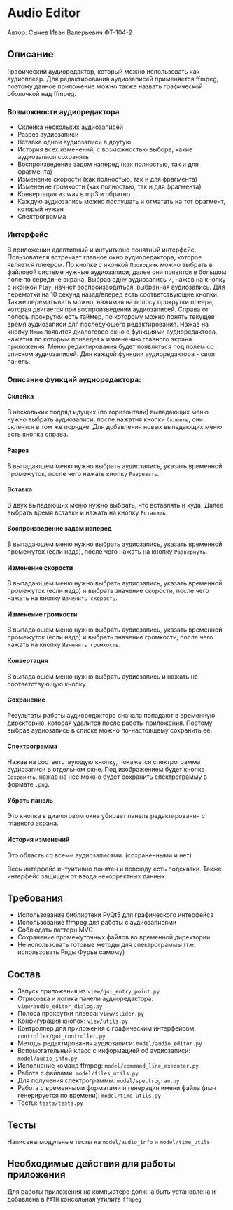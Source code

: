 # Audio Editor

Автор: Сычев Иван Валерьевич ФТ-104-2

## Описание

Графический аудиоредактор, который можно использовать как аудиоплеер. 
Для редактирования аудиозаписей применяется ffmpeg, 
поэтому данное приложение можно также назвать графической
оболочкой над ffmpeg.

### Возможности аудиоредактора

* Склейка нескольких аудиозаписей
* Разрез аудиозаписи
* Вставка одной аудиозаписи в другую
* История всех изменений, с возможностью выбора, какие аудиозаписи сохранять
* Воспроизведение задом наперед (как полностью, так и для фрагмента)
* Изменение скорости (как полностью, так и для фрагмента)
* Изменение громкости (как полностью, так и для фрагмента)
* Конвертация из wav в mp3 и обратно
* Каждую аудиозапись можно послушать и отматать на тот фрагмент, который нужен
* Спектрограмма

### Интерфейс

В приложении адаптивный и интуитивно понятный интерфейс. Пользователя встречает главное окно аудиоредактора,
которое является плеером. По кнопке с иконкой `Проводник` можно выбрать в файловой системе нужные аудиозаписи,
далее они появятся в большом поле по середине экрана. Выбрав одну аудиозапись и, нажав на кнопку с иконкой `Play`,
начнет воспроизводиться, выбранная аудиозапись. Для перемотки на 10 секунд назад/вперед есть соответствующие кнопки.
Также перематывать можно, нажимая на полосу прокрутки плеера, которая двигается при воспроизведении аудиозаписей.
Справа от полосы прокрутки есть таймер, по которому можно понять текущее время аудиозаписи для последующего
редактирования. Нажав на кнопку `Меню` появится диалоговое окно с функциями аудиоредактора, нажатия по которым приведет
к изменению главного экрана приложения. Меню редактирования будет появляться под полем со списком аудиозаписей. Для
каждой функции аудиоредактора - своя панель. 

### Описание функций аудиоредактора:
#### Склейка

В нескольких подряд идущих (по горизонтали) выпадающих меню нужно выбрать аудиозаписи, 
после нажатия кнопки `Склеить`, они склеятся в том же порядке. Для добавления новых выпадающих меню есть кнопка справа.

#### Разрез

В выпадающем меню нужно выбрать аудиозапись, указать временной промежуток, после чего 
нажать кнопку `Разрезать`.

#### Вставка

В двух выпадающих меню нужно выбрать, что вставлять и куда. Далее выбрать время вставки и нажать на кнопку `Вставить`.

#### Воспроизведение задом наперед

В выпадающем меню нужно выбрать аудиозапись, указать временной промежуток (если надо), 
после чего нажать на кнопку `Развернуть`.

#### Изменение скорости

В выпадающем меню нужно выбрать аудиозапись, указать временной промежуток (если надо) и выбрать значение скорости, 
после чего нажать на кнопку `Изменить скорость`.

#### Изменение громкости 

В выпадающем меню нужно выбрать аудиозапись, указать временной промежуток (если надо) и выбрать значение громкости, 
после чего нажать на кнопку `Изменить громкость`.

#### Конвертация

В выпадающем меню нужно выбрать аудиозапись и нажать на соответствующую кнопку.

#### Сохранение

Результаты работы аудиоредактора сначала попадают в временную директорию, которая удалится после работы приложения.
Поэтому выбрав аудиозапись в списке можно по-настоящему сохранить ее.

#### Спектрограмма

Нажав на соответствующую кнопку, покажется спектрограмма аудиозаписи в отдельном окне. Под изображением будет кнопка
`Сохранить`, нажав на нее можно будет сохранить спектрограмму в формате `.png`.

#### Убрать панель

Это кнопка в диалоговом окне убирает панель редактирования с главного экрана.

#### История изменений

Это область со всеми аудиозаписями. (сохраненными и нет)

Весь интерфейс интуитивно понятен и повсюду есть подсказки. Также интерфейс защищен от ввода некорректных данных.

## Требования

* Использование библиотеки PyQt5 для графического интерфейса
* Использование ffmpeg для работы с аудиозаписями
* Соблюдать паттерн MVC
* Сохранение промежуточных файлов во временной директории
* Не использовать готовые методы для спектрограммы (т.е. использовать Ряды Фурье самому)

## Состав

* Запуск приложения из `view/gui_entry_point.py`
* Отрисовка и логика панели аудиоредактора: `view/audio_editor_dialog.py`
* Полоса прокрутки плеера: `view/slider.py`
* Конфигурация кнопок: `view/utils.py`
* Контроллер для приложения с графическим интерфейсом: `controller/gui_controller.py`
* Методы редактирования аудиозаписи: `model/audio_editor.py`
* Вспомогательный класс с информацией об аудиозаписи: `model/audio_info.py`
* Исполнение команд ffmpeg: `model/command_line_executor.py`
* Работа с файлами: `model/files_utils.py`
* Для получения спектрограммы: `model/spectrogram.py`
* Работа с временными форматами и генерация имени файла (имя генерируется по времени): `model/time_utils.py`
* Тесты: `tests/tests.py`

## Тесты

Написаны модульные тесты на `model/audio_info` и `model/time_utils`

## Необходимые действия для работы приложения

Для работы приложения на компьютере должна быть установлена и добавлена в `PATH` консольная утилита `ffmpeg`
